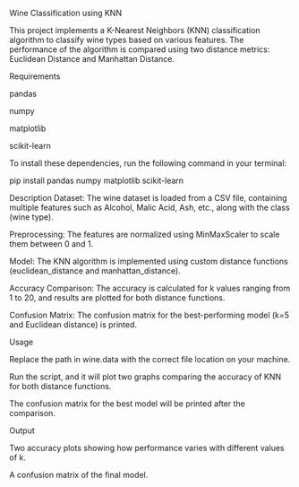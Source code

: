 Wine Classification using KNN

This project implements a K-Nearest Neighbors (KNN) classification algorithm to classify wine types based on various features. The performance of the algorithm is compared using two distance metrics: Euclidean Distance and Manhattan Distance.

Requirements

pandas

numpy

matplotlib

scikit-learn

To install these dependencies, run the following command in your terminal:

pip install pandas numpy matplotlib scikit-learn

Description
Dataset: The wine dataset is loaded from a CSV file, containing multiple features such as Alcohol, Malic Acid, Ash, etc., along with the class (wine type).

Preprocessing: The features are normalized using MinMaxScaler to scale them between 0 and 1.

Model: The KNN algorithm is implemented using custom distance functions (euclidean_distance and manhattan_distance).

Accuracy Comparison: The accuracy is calculated for k values ranging from 1 to 20, and results are plotted for both distance functions.

Confusion Matrix: The confusion matrix for the best-performing model (k=5 and Euclidean distance) is printed.

Usage

Replace the path in wine.data with the correct file location on your machine.

Run the script, and it will plot two graphs comparing the accuracy of KNN for both distance functions.

The confusion matrix for the best model will be printed after the comparison.

Output

Two accuracy plots showing how performance varies with different values of k.

A confusion matrix of the final model.